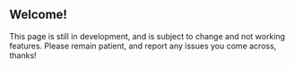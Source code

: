 ## Welcome!

This page is still in development, and is subject to change and not working features. Please remain patient, and report any issues you come across, thanks!
